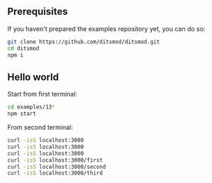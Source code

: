 ## Prerequisites

If you haven't prepared the examples repository yet, you can do so:

```bash
git clone https://github.com/ditsmod/ditsmod.git
cd ditsmod
npm i
```

## Hello world

Start from first terminal:

```bash
cd examples/13*
npm start
```

From second terminal:

```bash
curl -isS localhost:3000
curl -isS localhost:3000
curl -isS localhost:3000
curl -isS localhost:3000/first
curl -isS localhost:3000/second
curl -isS localhost:3000/third
```
